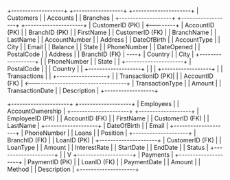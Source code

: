 +-------------------+            +------------------+          +---------------------+
|     Customers     |            |      Accounts    |          |      Branches       |
+-------------------+            +------------------+          +---------------------+
| CustomerID (PK)   | <--------+ | AccountID (PK)   |          | BranchID (PK)       |
| FirstName         |            | CustomerID (FK)  |          | BranchName          |
| LastName          |            | AccountNumber    |          | Address             |
| DateOfBirth       |            | AccountType      |          | City                |
| Email             |            | Balance          |          | State               |
| PhoneNumber       |            | DateOpened       |          | PostalCode          |
| Address           |            | BranchID (FK)    | ----+    | Country             |
| City              |            +------------------+     |    | PhoneNumber         |
| State             |                                     |    +---------------------+
| PostalCode        |                                     |
| Country           |                                     |
+-------------------+                                     |
                                                          |
                                                          |
 +------------------+                                     |
 |  Transactions    |                                     |
 +------------------+                                     |
 | TransactionID (PK)|                                    |
 | AccountID (FK)    | <----------------------------------+
 | TransactionType   |
 | Amount            |
 | TransactionDate   |
 | Description       |
 +------------------+

+---------------------+             +-------------------+
|     Employees       |             |  AccountOwnership  |
+---------------------+             +-------------------+
| EmployeeID (PK)     |             | AccountID (FK)     |
| FirstName           |             | CustomerID (FK)    |
| LastName            |             +-------------------+
| DateOfBirth         |
| Email               |                  +--------------------+
| PhoneNumber         |                  |       Loans        |
| Position            |                  +--------------------+
| BranchID (FK)       |                  | LoanID (PK)        |
+---------------------+                  | CustomerID (FK)    |
                                         | LoanType           |
                                         | Amount             |
                                         | InterestRate       |
                                         | StartDate          |
                                         | EndDate            |
                                         | Status             |
                                         +--------------------+
                                                 |
                                                 |
                                                 V
                                          +--------------------+
                                          |      Payments      |
                                          +--------------------+
                                          | PaymentID (PK)     |
                                          | LoanID (FK)        |
                                          | PaymentDate        |
                                          | Amount             |
                                          | Method             |
                                          | Description        |
                                          +--------------------+
